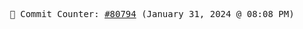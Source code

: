 <p align="center">
    <samp>
        📮 Commit Counter: <a href="https://github.com/Javascript-void0/Javascript-void0/commits/main">#80794</a> (January 31, 2024 @ 08:08 PM)
    </samp>
</p>